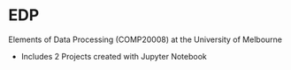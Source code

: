 # EDP

Elements of Data Processing (COMP20008) at the University of Melbourne

- Includes 2 Projects created with Jupyter Notebook
